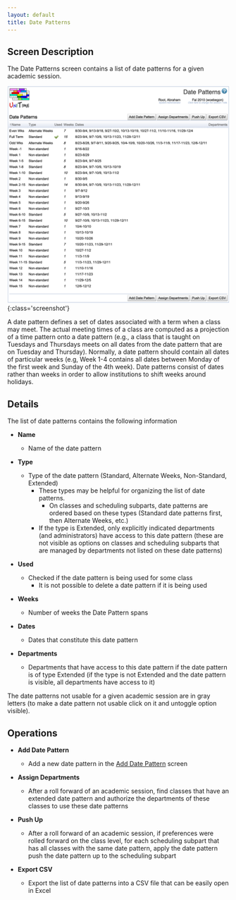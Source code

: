 ```yaml
---
layout: default
title: Date Patterns
---
```



## Screen Description

The Date Patterns screen contains a list of date patterns for a given academic session.
 
![Date Patterns](images/date-patterns-1.png){:class='screenshot'}

A date pattern defines a set of dates associated with a term when a class may meet. The actual meeting times of a class are computed as a projection of a time pattern onto a date pattern (e.g., a class that is taught on Tuesdays and Thursdays meets on all dates from the date pattern that are on Tuesday and Thursday). Normally, a date pattern should contain all dates of particular weeks (e.g, Week 1-4 contains all dates between Monday of the first week and Sunday of the 4th week). Date patterns consist of dates rather than weeks in order to allow institutions to shift weeks around holidays.

## Details

The list of date patterns contains the following information

* **Name**
	* Name of the date pattern

* **Type**
	* Type of the date pattern (Standard, Alternate Weeks, Non-Standard, Extended)
		* These types may be helpful for organizing the list of date patterns.
			* On classes and scheduling subparts, date patterns are ordered based on these types (Standard date patterns first, then Alternate Weeks, etc.)
		* If the type is Extended, only explicitly indicated departments (and administrators) have access to this date pattern (these are not visible as options on classes and scheduling subparts that are managed by departments not listed on these date patterns)

* **Used**
	* Checked if the date pattern is being used for some class
		* It is not possible to delete a date pattern if it is being used

* **Weeks**
	* Number of weeks the Date Pattern spans

* **Dates**
	* Dates that constitute this date pattern

* **Departments**
	* Departments that have access to this date pattern if the date pattern is of type Extended (if the type is not Extended and the date pattern is visible, all departments have access to it)

The date patterns not usable for a given academic session are in gray letters (to make a date pattern not usable click on it and untoggle option visible).

## Operations

* **Add Date Pattern**
	* Add a new date pattern in the [Add Date Pattern](add-date-pattern) screen

* **Assign Departments**
	* After a roll forward of an academic session, find classes that have an extended date pattern and authorize the departments of these classes to use these date patterns

* **Push Up**
	* After a roll forward of an academic session, if preferences were rolled forward on the class level, for each scheduling subpart that has all classes with the same date pattern, apply the date pattern push the date pattern up to the scheduling subpart

* **Export CSV**
	* Export the list of date patterns into a CSV file that can be easily open in Excel

